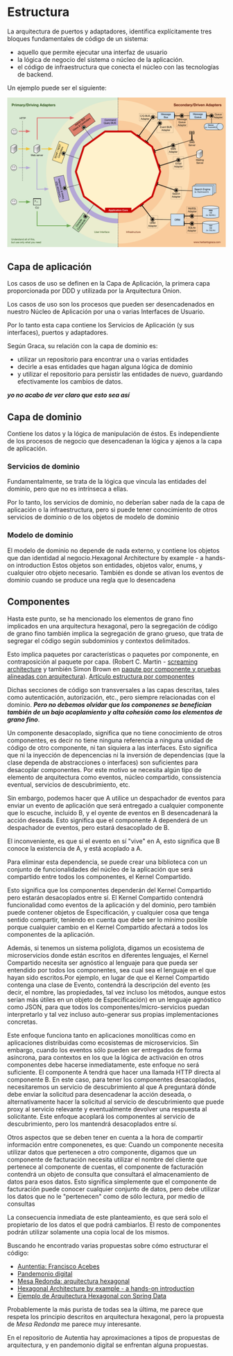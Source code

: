 # Estructura

La arquitectura de puertos y adaptadores, identifica explícitamente tres bloques fundamentales de código de un sistema:

* aquello que permite ejecutar una interfaz de usuario
* la lógica de negocio del sistema o núcleo de la aplicación.
* el código de infraestructura que conecta el núcleo con las tecnologías de backend.

Un ejemplo puede ser el siguiente:

![ejemplo de arquitectura hexagonal](./images/hexagonal-architecture-example.png)


## Capa de aplicación

Los casos de uso se definen en la Capa de Aplicación, la primera capa proporcionada por DDD y utilizada por la Arquitectura Onion.

Los casos de uso son los procesos que pueden ser desencadenados en nuestro 
Núcleo de Aplicación por una o varias Interfaces de Usuario.

Por lo tanto esta capa contiene los Servicios de Aplicación (y sus interfaces), puertos y adaptadores. 

Según Graca, su relación con la capa de dominio es:

* utilizar un repositorio para encontrar una o varias entidades
* decirle a esas entidades que hagan alguna lógica de dominio
* y utilizar el repositorio para persistir las entidades de nuevo, guardando efectivamente los cambios de datos.

**_yo no acabo de ver claro que esto sea así_**

## Capa de dominio

Contiene los datos y la lógica de manipulación de éstos. Es independiente de los procesos de negocio que desencadenan la lógica y ajenos a la capa de aplicación.

### Servicios de dominio

Fundamentalmente, se trata de la lógica que vincula las entidades del dominio, pero que no es intrínseca a ellas. 

Por lo tanto, los servicios de dominio, no deberían saber nada de la capa de aplicación o la infraestructura, pero si puede tener conocimiento de otros servicios de dominio o de los objetos de modelo de dominio

### Modelo de dominio

El modelo de dominio no depende de nada externo, y contiene los objetos que dan identidad al negocio.Hexagonal Architecture by example - a hands-on introduction Estos objetos son entidades, objetos valor, enums, y cualquier otro objeto necesario. También es donde se ativan los eventos de dominio cuando se produce una regla que lo desencadena

## Componentes 

Hasta este punto, se ha mencionado los elementos de grano fino implicados en una arquitectura hexagonal, pero la segregación de código de grano fino también implica la segregación de grano grueso, que trata de segregar el código según subdominios y contextos delimitados. 

Esto implica paquetes por características o paquetes por componente, en contraposición al paquete por capa. (Robert C. Martin - [screaming architecture](https://blog.cleancoder.com/uncle-bob/2011/09/30/Screaming-Architecture.html) y también Simon Brown en [paqute por componente y pruebas alineadas con arquitectura](http://www.codingthearchitecture.com/2015/03/08/package_by_component_and_architecturally_aligned_testing.html)). [Artículo estructura por componentes](./paquete_componente.md)

Dichas secciones de código son transversales a las capas descritas, tales como autenticación, autorización, etc., pero siempre relacionadas con el dominio. **_Pero no debemos olvidar que los componenes se benefician también de un bajo acoplamiento y alta cohesión como los elementos de grano fino_**. 

Un componente desacoplado, significa que no tiene conocimiento de otros componentes, es decir no tiene ninguna referencia a ninguna unidad de código de otro componente, ni tan siquiera a las interfaces. Esto significa que ni la inyección de depencencias ni la inversión de dependencias (que la clase dependa de abstracciones o interfaces) son suficientes para desacoplar componentes. Por este motivo se necesita algún tipo de elemento de arquitectura como eventos, núcleo compartido, conssistencia eventual, servicios de descubrimiento, etc.

Sin embargo, podemos hacer que A utilice un despachador de eventos para enviar un evento de aplicación que será entregado a cualquier componente que lo escuche, incluido B, y el oyente de eventos en B desencadenará la acción deseada. Esto significa que el componente A dependerá de un despachador de eventos, pero estará desacoplado de B.

El inconveniente, es que si el evento en sí "vive" en A, esto significa que B conoce la existencia de A, y está acoplado a A. 

Para eliminar esta dependencia, se puede crear una biblioteca con un conjunto de funcionalidades del núcleo de la aplicación que será compartido entre todos los componentes, el Kernel Compartido. 

Esto significa que los componentes dependerán del Kernel Compartido pero estarán desacoplados entre sí. El Kernel Compartido contendrá funcionalidad como eventos de la aplicación y del dominio, pero también puede contener objetos de Especificación, y cualquier cosa que tenga sentido compartir, teniendo en cuenta que debe ser lo mínimo posible porque cualquier cambio en el Kernel Compartido afectará a todos los componentes de la aplicación. 

Además, si tenemos un sistema políglota, digamos un ecosistema de microservicios donde están escritos en diferentes lenguajes, el Kernel Compartido necesita ser agnóstico al lenguaje para que pueda ser entendido por todos los componentes, sea cual sea el lenguaje en el que hayan sido escritos.Por ejemplo, en lugar de que el Kernel Compartido contenga una clase de Evento, contendrá la descripción del evento (es decir, el nombre, las propiedades, tal vez incluso los métodos, aunque estos serían más útiles en un objeto de Especificación) en un lenguaje agnóstico como JSON, para que todos los componentes/micro-servicios puedan interpretarlo y tal vez incluso auto-generar sus propias implementaciones concretas.

Este enfoque funciona tanto en aplicaciones monolíticas como en aplicaciones distribuidas como ecosistemas de microservicios. Sin embargo, cuando los eventos sólo pueden ser entregados de forma asíncrona, para contextos en los que la lógica de activación en otros componentes debe hacerse inmediatamente, este enfoque no será suficiente. El componente A tendrá que hacer una llamada HTTP directa al componente B. En este caso, para tener los componentes desacoplados, necesitaremos un servicio de descubrimiento al que A preguntará dónde debe enviar la solicitud para desencadenar la acción deseada, o alternativamente hacer la solicitud al servicio de descubrimiento que puede proxy al servicio relevante y eventualmente devolver una respuesta al solicitante. Este enfoque acoplará los componentes al servicio de descubrimiento, pero los mantendrá desacoplados entre sí.

Otros aspectos que se deben tener en cuenta a la hora de compartir información entre componenetes, es que: Cuando un componente necesita utilizar datos que pertenecen a otro componente, digamos que un componente de facturación necesita utilizar el nombre del cliente que pertenece al componente de cuentas, el componente de facturación contendrá un objeto de consulta que consultará el almacenamiento de datos para esos datos. Esto significa simplemente que el componente de facturación puede conocer cualquier conjunto de datos, pero debe utilizar los datos que no le "pertenecen" como de sólo lectura, por medio de consultas

La consecuencia inmediata de este planteamiento, es que será solo el propietario de los datos el que podrá cambiarlos. El resto de componentes podrán utilizar solamente una copia local de los mismos.


Buscando he encontrado varias propuestas sobre cómo estructurar el código:

* [Auntentia: Francisco Acebes](https://github.com/aacebes/Architectures)
* [Pandemonio digital](https://pandemoniodigital.es/arquitectura/2020/12/21/arquitectura-hexagonal-spring-boot.html)
* [Mesa Redonda: arquitectura hexagonal](https://leanmind.es/es/blog/mesa-redonda-arquitectura-y-organizacion-de-directorios/)
* [Hexagonal Architecture by example - a hands-on introduction](https://blog.allegro.tech/2020/05/hexagonal-architecture-by-example.html)
* [Ejemplo de Arquitectura Hexagonal con Spring Data](https://refactorizando.com/ejemplo-de-arquitectura-hexagonal/)

Probablemente la más purista de todas sea la última, me parece que respeta los principio descritos en arquitectura hexagonal, pero la propuesta de *_Mesa Redonda_* me parece muy interesante. 

En el repositorio de Autentia hay aproximaciones a tipos de propuestas de arquitectura, y en pandemonio digital se enfrentan alguna propuestas.